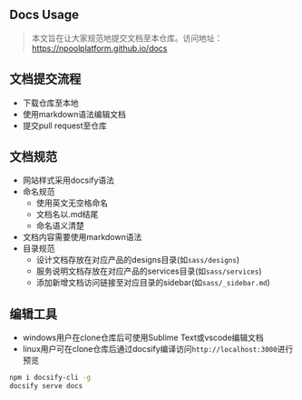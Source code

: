 ## Docs Usage
> 本文旨在让大家规范地提交文档至本仓库。访问地址：https://npoolplatform.github.io/docs

## 文档提交流程
- 下载仓库至本地
- 使用markdown语法编辑文档
- 提交pull request至仓库

## 文档规范
- 网站样式采用docsify语法
- 命名规范
  - 使用英文无空格命名
  - 文档名以.md结尾
  - 命名语义清楚
- 文档内容需要使用markdown语法
- 目录规范
  - 设计文档存放在对应产品的designs目录(如```sass/designs```)
  - 服务说明文档存放在对应产品的services目录(如```sass/services```)
  - 添加新增文档访问链接至对应目录的sidebar(如```sass/_sidebar.md```)

## 编辑工具
- windows用户在clone仓库后可使用Sublime Text或vscode编辑文档
- linux用户可在clone仓库后通过docsify编译访问```http://localhost:3000```进行预览
```bash
npm i docsify-cli -g
docsify serve docs
```
